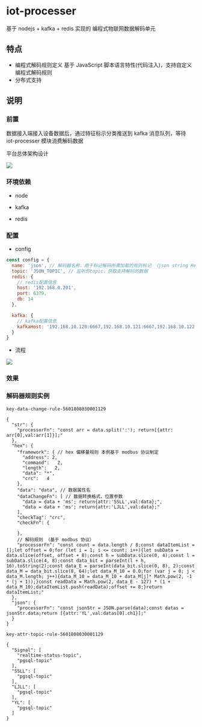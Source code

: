 # iot-processer

基于 nodejs + kafka + redis 实现的 编程式物联网数据解码单元

## 特点

- 编程式解码规则定义
  基于 JavaScript 脚本语言特性(代码注入)，支持自定义编程式解码规则
- 分布式支持

## 说明

### 前置

数据接入端接入设备数据后，通过特征标示分类推送到 kafka 消息队列，等待 iot-processer 模块消费解码数据

平台总体架构设计

![](https://image-1257148187.cos.ap-chengdu.myqcloud.com/picgo_img/20190131162137.png)

### 环境依赖

- node

- kafka

- redis

### 配置

- config

```js
const config = {
  name: 'json', // 解码器名称，用于标记解码所需加载的规则标记 （json string Hex ..）
  topic: 'JSON_TOPIC', // 监听的topic，获取支持解码的数据
  redis: {
    // redis配置信息
    host: '192.168.0.201',
    port: 6379,
    db: 14
  },

  kafka: {
    // kafka配置信息
    kafkaHost: '192.168.10.120:6667,192.168.10.121:6667,192.168.10.122:6667'
  }
}
```

- 流程

![](https://image-1257148187.cos.ap-chengdu.myqcloud.com/picgo_img/20190131161528.png)


### 效果



### 解码器规则实例

```
key-data-change-rule-5601808030001129

{
  "str": {
    "processorFn": "const arr = data.split(':'); return[{attr: arr[0],val:arr[1]}];"
  },
  "hex": {
    "framework": { // hex 偏移量规则 本例基于 modbus 协议制定
      "address": 2,
      "command":   2,
      "length":   2,
      "data": "*",
      "crc":   4
    },
    "data": "data", // 数据属性名
    "dataChangeFn": [ // 数据转换格式，位置参数
      "data = data + 'ms'; return{attr:'SSLL',val:data};",
      "data = data + 'ms'; return{attr:'LJLL',val:data};"
    ],
    "checkTag": "crc",
    "checkFn": {

    },
    // 解码规则 （基于 modbus 协议）
    "processorFn": "const count = data.length / 8;const dataItemList = [];let offset = 0;for (let i = 1; i <= count; i++){let subData = data.slice(offset, offset + 8);const h = subData.slice(0, 4);const l = subData.slice(4, 8);const data_bit = parseInt(l + h, 16).toString(2);const data_E = parseInt(data_bit.slice(0, 8), 2);const data_M = data_bit.slice(8, 64);let data_M_10 = 0.0;for (var j = 0; j < data_M.length; j++){data_M_10 = data_M_10 + data_M[j]* Math.pow(2, -1 * (j + 1));}const readData = Math.pow(2, data_E - 127) * (1 + data_M_10);dataItemList.push(readData);offset += 8;}return dataItemList;"
  },
  "json": {
    "processorFn": "const jsonStr = JSON.parse(data);const datas = jsonStr.data;return [{attr:'YL',val:datas[0].ch1}];"
  }
}
```

```
key-attr-topic-rule-5601808030001129

{
  "Signal": [
    "realtime-status-topic",
    "pgsql-topic"
  ],
  "SSLL": [
    "pgsql-topic"
  ],
  "LJLL": [
    "pgsql-topic"
  ],
  "YL": [
    "pgsql-topic"
  ]
}
```
